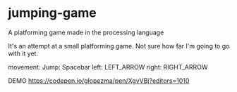# jumping-game
A platforming game made in the processing language

It's an attempt at a small platforming game. Not sure how far I'm going to go with it yet.

movement:
Jump: Spacebar
left: LEFT_ARROW
right: RIGHT_ARROW

DEMO
https://codepen.io/glopezma/pen/XgvVBj?editors=1010
